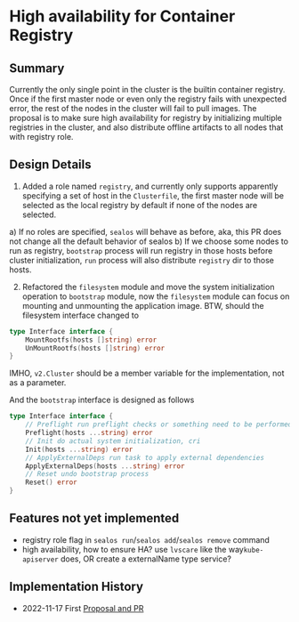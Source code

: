 # High availability for Container Registry

## Summary

Currently the only single point in the cluster is the builtin container registry. Once if the first master node or even only the registry fails with unexpected error, the rest of the nodes in the cluster will fail to pull images. The proposal is to make sure high availability for registry by initializing multiple registries in the cluster, and also distribute offline artifacts to all nodes that with registry role.

## Design Details

1. Added a role named `registry`, and currently only supports apparently specifying a set of host in the `Clusterfile`, the first master node will be selected as the local registry by default if none of the nodes are selected.

a) If no roles are specified, `sealos` will behave as before, aka, this PR does not change all the default behavior of sealos
b) If we choose some nodes to run as registry, `bootstrap` process will run registry in those hosts before cluster initialization, `run` process will also distribute `registry` dir to those hosts.

2. Refactored the `filesystem` module and move the system initialization operation to `bootstrap` module, now the `filesystem` module can focus on mounting and unmounting the application image. BTW, should the filesystem interface changed to

```go
type Interface interface {
    MountRootfs(hosts []string) error
    UnMountRootfs(hosts []string) error
}
```

IMHO, `v2.Cluster` should be a member variable for the implementation, not as a parameter.

And the `bootstrap` interface is designed as follows

```go
type Interface interface {
    // Preflight run preflight checks or something need to be performed before init
    Preflight(hosts ...string) error
    // Init do actual system initialization, cri
    Init(hosts ...string) error
    // ApplyExternalDeps run task to apply external dependencies
    ApplyExternalDeps(hosts ...string) error
    // Reset undo bootstrap process
    Reset() error
}
```

## Features not yet implemented

- registry role flag in `sealos run`/`sealos add`/`sealos remove` command
- high availability, how to ensure HA? use `lvscare` like the way`kube-apiserver` does, OR create a externalName type service?

## Implementation History

- 2022-11-17 First [Proposal and PR](https://github.com/labring/sealos/pull/2096)
